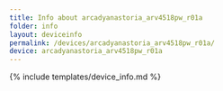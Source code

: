 ```yaml
---
title: Info about arcadyanastoria_arv4518pw_r01a
folder: info
layout: deviceinfo
permalink: /devices/arcadyanastoria_arv4518pw_r01a/
device: arcadyanastoria_arv4518pw_r01a
---
```

{% include templates/device_info.md %}
